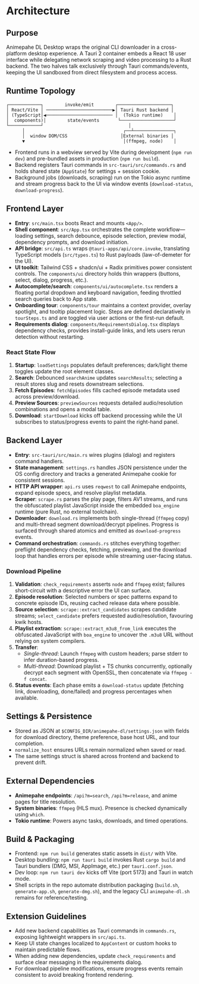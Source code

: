# Architecture

## Purpose
Animepahe DL Desktop wraps the original CLI downloader in a cross-platform desktop experience. A Tauri 2 container embeds a React 18 user interface while delegating network scraping and video processing to a Rust backend. The two halves talk exclusively through Tauri commands/events, keeping the UI sandboxed from direct filesystem and process access.

## Runtime Topology
```
┌────────────┐        invoke/emit        ┌────────────────────┐
│ React/Vite │ ─────────────────────────▶│ Tauri Rust backend │
│ (TypeScript│◀───────────────────────── │  (Tokio runtime)    │
│  components)│        state/events       └────────────────────┘
└────────────┘                                │
      │                                     ┌──┴───────────────┐
      │  window DOM/CSS                    │External binaries │
      ▼                                     │(ffmpeg, node)    │
```
- Frontend runs in a webview served by Vite during development (`npm run dev`) and pre-bundled assets in production (`npm run build`).
- Backend registers Tauri commands in `src-tauri/src/commands.rs` and holds shared state (`AppState`) for settings + session cookie.
- Background jobs (downloads, scraping) run on the Tokio async runtime and stream progress back to the UI via window events (`download-status`, `download-progress`).

## Frontend Layer
- **Entry**: `src/main.tsx` boots React and mounts `<App/>`.
- **Shell component**: `src/App.tsx` orchestrates the complete workflow—loading settings, search debounce, episode selection, preview modal, dependency prompts, and download initiation.
- **API bridge**: `src/api.ts` wraps `@tauri-apps/api/core.invoke`, translating TypeScript models (`src/types.ts`) to Rust payloads (law-of-demeter for the UI).
- **UI toolkit**: Tailwind CSS + shadcn/ui + Radix primitives power consistent controls. The `components/ui` directory holds thin wrappers (buttons, select, dialog, progress, etc.).
- **Autocomplete/search**: `components/ui/autocomplete.tsx` renders a floating portal dropdown and keyboard navigation, feeding throttled search queries back to App state.
- **Onboarding tour**: `components/tour` maintains a context provider, overlay spotlight, and tooltip placement logic. Steps are defined declaratively in `tourSteps.ts` and are toggled via user actions or the first-run default.
- **Requirements dialog**: `components/RequirementsDialog.tsx` displays dependency checks, provides install-guide links, and lets users rerun detection without restarting.

### React State Flow
1. **Startup**: `loadSettings` populates default preferences; dark/light theme toggles update the root element classes.
2. **Search**: Debounced `searchAnime` updates `searchResults`; selecting a result stores slug and resets downstream selections.
3. **Fetch Episodes**: `fetchEpisodes` fills cached episode metadata used across preview/download.
4. **Preview Sources**: `previewSources` requests detailed audio/resolution combinations and opens a modal table.
5. **Download**: `startDownload` kicks off backend processing while the UI subscribes to status/progress events to paint the right-hand panel.

## Backend Layer
- **Entry**: `src-tauri/src/main.rs` wires plugins (dialog) and registers command handlers.
- **State management**: `settings.rs` handles JSON persistence under the OS config directory and tracks a generated Animepahe cookie for consistent sessions.
- **HTTP API wrapper**: `api.rs` uses `reqwest` to call Animepahe endpoints, expand episode specs, and resolve playlist metadata.
- **Scraper**: `scrape.rs` parses the play page, filters AV1 streams, and runs the obfuscated playlist JavaScript inside the embedded `boa_engine` runtime (pure Rust, no external toolchain).
- **Downloader**: `download.rs` implements both single-thread (`ffmpeg` copy) and multi-thread segment download/decrypt pipelines. Progress is surfaced through shared atomics and emitted as `download-progress` events.
- **Command orchestration**: `commands.rs` stitches everything together: preflight dependency checks, fetching, previewing, and the download loop that handles errors per episode while streaming user-facing status.

### Download Pipeline
1. **Validation**: `check_requirements` asserts `node` and `ffmpeg` exist; failures short-circuit with a descriptive error the UI can surface.
2. **Episode resolution**: Selected numbers or spec patterns expand to concrete episode IDs, reusing cached release data where possible.
3. **Source selection**: `scrape::extract_candidates` scrapes candidate streams; `select_candidate` prefers requested audio/resolution, favouring kwik hosts.
4. **Playlist extraction**: `scrape::extract_m3u8_from_link` executes the obfuscated JavaScript with `boa_engine` to uncover the `.m3u8` URL without relying on system compilers.
5. **Transfer**:
   - *Single-thread*: Launch `ffmpeg` with custom headers; parse stderr to infer duration-based progress.
   - *Multi-thread*: Download playlist + TS chunks concurrently, optionally decrypt each segment with OpenSSL, then concatenate via `ffmpeg -f concat`.
6. **Status events**: Each phase emits a `download-status` update (fetching link, downloading, done/failed) and progress percentages when available.

## Settings & Persistence
- Stored as JSON at `$CONFIG_DIR/animepahe-dl/settings.json` with fields for download directory, theme preference, base host URL, and tour completion.
- `normalize_host` ensures URLs remain normalized when saved or read.
- The same settings struct is shared across frontend and backend to prevent drift.

## External Dependencies
- **Animepahe endpoints**: `/api?m=search`, `/api?m=release`, and anime pages for title resolution.
- **System binaries**: `ffmpeg` (HLS mux). Presence is checked dynamically using `which`.
- **Tokio runtime**: Powers async tasks, downloads, and timed operations.

## Build & Packaging
- Frontend: `npm run build` generates static assets in `dist/` with Vite.
- Desktop bundling: `npm run tauri build` invokes Rust `cargo build` and Tauri bundlers (DMG, MSI, AppImage, etc.) per `tauri.conf.json`.
- Dev loop: `npm run tauri dev` kicks off Vite (port 5173) and Tauri in watch mode.
- Shell scripts in the repo automate distribution packaging (`build.sh`, `generate-app.sh`, `generate-dmg.sh`), and the legacy CLI `animepahe-dl.sh` remains for reference/testing.

## Extension Guidelines
- Add new backend capabilities as Tauri commands in `commands.rs`, exposing lightweight wrappers in `src/api.ts`.
- Keep UI state changes localized to `AppContent` or custom hooks to maintain predictable flows.
- When adding new dependencies, update `check_requirements` and surface clear messaging in the requirements dialog.
- For download pipeline modifications, ensure progress events remain consistent to avoid breaking frontend rendering.
